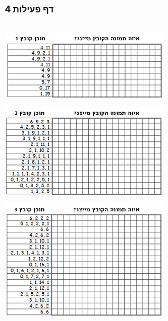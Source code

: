 
# דף פעילות 4


<br/>
<br/>

<div id="container" align="center">
  <img class="img-responsive" src="img19.png" title=""/>
</div>

<br/>

<div id="container" align="center">
  <img class="img-responsive" src="img20.png" title=""/>
</div>

<br/>

<div id="container" align="center">
  <img class="img-responsive" src="img21.png" title=""/>
</div>

